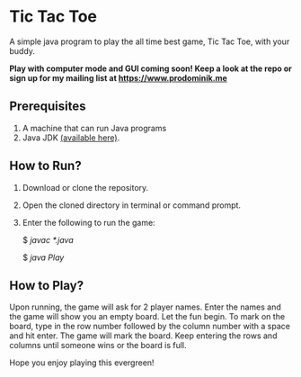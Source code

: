 # Tic Tac Toe

A simple java program to play the all time best game, Tic Tac Toe, with your buddy.

**Play with computer mode and GUI coming soon! Keep a look at the repo or sign up for my mailing list at https://www.prodominik.me**

## Prerequisites

1. A machine that can run Java programs
2. Java JDK [(available here)](https://aws.amazon.com/corretto/).

## How to Run?
1. Download or clone the repository.
2. Open the cloned directory in terminal or command prompt.
3. Enter the following to run the game:

	$ *javac \*.java*

	$ *java Play*

## How to Play?
Upon running, the game will ask for 2 player names. Enter the names and the game will show you an empty board. Let the fun begin.
To mark on the board, type in the row number followed by the column number with a space and hit enter. The game will mark the board. Keep entering the rows and columns until someone wins or the board is full.

Hope you enjoy playing this evergreen!

